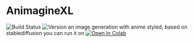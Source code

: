 # AnimagineXL
![Build Status](https://img.shields.io/badge/build-passing-brightgreen)
![Version](https://img.shields.io/badge/version-0.1-blue)
an image generation with anime styled, based on stablediffusion
you can run it on 
[![Open In Colab](https://colab.research.google.com/assets/colab-badge.svg)]([https://colab.research.google.com/github/username/repository-name/blob/main/path_to_notebook/notebook.ipynb](https://colab.research.google.com/github/Dlcuy22/AnimagineXL/blob/main/AnimemagineXL_ImageGeneration.ipynb))
